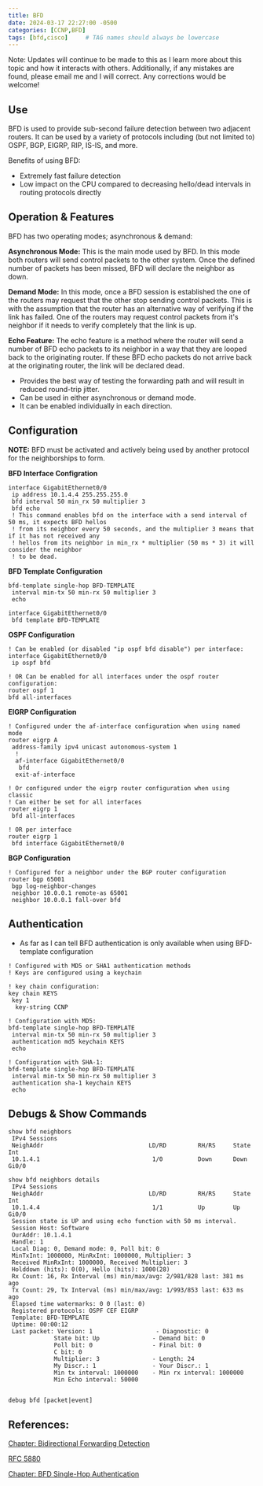 ```yaml
---
title: BFD
date: 2024-03-17 22:27:00 -0500
categories: [CCNP,BFD]
tags: [bfd,cisco]     # TAG names should always be lowercase
---
```


Note: Updates will continue to be made to this as I learn more about this topic and how it interacts with others. Additionally, if any mistakes are found, please email me and I will correct. Any corrections would be welcome!


## Use

BFD is used to provide sub-second failure detection between two adjacent routers. It can be used by a variety of protocols including (but not limited to) OSPF, BGP, EIGRP, RIP, IS-IS, and more. 

Benefits of using BFD:
* Extremely fast failure detection
* Low impact on the CPU compared to decreasing hello/dead intervals in routing protocols directly

## Operation & Features

BFD has two operating modes; asynchronous & demand:

**Asynchronous Mode:** This is the main mode used by BFD. In this mode both routers will send control packets to the other system. Once the defined number of packets has been missed, BFD will declare the neighbor as down.

**Demand Mode:** In this mode, once a BFD session is established the one of the routers may request that the other stop sending control packets. This is with the assumption that the router has an alternative way of verifying if the link has failed. One of the routers may request control packets from it's neighbor if it needs to verify completely that the link is up.

**Echo Feature:** The echo feature is a method where the router will send a number of BFD echo packets to its neighbor in a way that they are looped back to the originating router. If these BFD echo packets do not arrive back at the originating router, the link will be declared dead.
* Provides the best way of testing the forwarding path and will result in reduced round-trip jitter.
* Can be used in either asynchronous or demand mode.
* It can be enabled individually in each direction.


## Configuration

**NOTE:** BFD must be activated and actively being used by another protocol for the neighborships to form.


**BFD Interface Configration**
```
interface GigabitEthernet0/0
 ip address 10.1.4.4 255.255.255.0
 bfd interval 50 min_rx 50 multiplier 3
 bfd echo
 ! This command enables bfd on the interface with a send interval of 50 ms, it expects BFD hellos 
 ! from its neighbor every 50 seconds, and the multiplier 3 means that if it has not received any 
 ! hellos from its neighbor in min_rx * multiplier (50 ms * 3) it will consider the neighbor 
 ! to be dead.
```

**BFD Template Configuration**
```
bfd-template single-hop BFD-TEMPLATE
 interval min-tx 50 min-rx 50 multiplier 3
 echo

interface GigabitEthernet0/0
 bfd template BFD-TEMPLATE
```

**OSPF Configuration**
```
! Can be enabled (or disabled "ip ospf bfd disable") per interface:
interface GigabitEthernet0/0
 ip ospf bfd
 
! OR Can be enabled for all interfaces under the ospf router configuration:
router ospf 1
bfd all-interfaces
```

**EIGRP Configuration**
```
! Configured under the af-interface configuration when using named mode
router eigrp A
 address-family ipv4 unicast autonomous-system 1
  !
  af-interface GigabitEthernet0/0
   bfd
  exit-af-interface

! Or configured under the eigrp router configuration when using classic
! Can either be set for all interfaces
router eigrp 1
 bfd all-interfaces

! OR per interface
router eigrp 1
 bfd interface GigabitEthernet0/0
```

**BGP Configuration**
```
! Configured for a neighbor under the BGP router configuration
router bgp 65001
 bgp log-neighbor-changes
 neighbor 10.0.0.1 remote-as 65001
 neighbor 10.0.0.1 fall-over bfd
```

## Authentication

* As far as I can tell BFD authentication is only available when using BFD-template configuration

```
! Configured with MD5 or SHA1 authentication methods
! Keys are configured using a keychain

! key chain configuration:
key chain KEYS
 key 1
  key-string CCNP

! Configuration with MD5:
bfd-template single-hop BFD-TEMPLATE
 interval min-tx 50 min-rx 50 multiplier 3
 authentication md5 keychain KEYS
 echo

! Configuration with SHA-1:
bfd-template single-hop BFD-TEMPLATE
 interval min-tx 50 min-rx 50 multiplier 3
 authentication sha-1 keychain KEYS
 echo
```


## Debugs & Show Commands

```
show bfd neighbors
 IPv4 Sessions
 NeighAddr                              LD/RD         RH/RS     State     Int
 10.1.4.1                                1/0          Down      Down      Gi0/0

show bfd neighbors details
 IPv4 Sessions
 NeighAddr                              LD/RD         RH/RS     State     Int
 10.1.4.4                                1/1          Up        Up        Gi0/0
 Session state is UP and using echo function with 50 ms interval.
 Session Host: Software
 OurAddr: 10.1.4.1
 Handle: 1
 Local Diag: 0, Demand mode: 0, Poll bit: 0
 MinTxInt: 1000000, MinRxInt: 1000000, Multiplier: 3
 Received MinRxInt: 1000000, Received Multiplier: 3
 Holddown (hits): 0(0), Hello (hits): 1000(28)
 Rx Count: 16, Rx Interval (ms) min/max/avg: 2/981/828 last: 381 ms ago
 Tx Count: 29, Tx Interval (ms) min/max/avg: 1/993/853 last: 633 ms ago
 Elapsed time watermarks: 0 0 (last: 0)
 Registered protocols: OSPF CEF EIGRP
 Template: BFD-TEMPLATE
 Uptime: 00:00:12
 Last packet: Version: 1                  - Diagnostic: 0
             State bit: Up               - Demand bit: 0
             Poll bit: 0                 - Final bit: 0
             C bit: 0
             Multiplier: 3               - Length: 24
             My Discr.: 1                - Your Discr.: 1
             Min tx interval: 1000000    - Min rx interval: 1000000
             Min Echo interval: 50000


debug bfd [packet|event]
```
## References:

[Chapter: Bidirectional Forwarding Detection](https://www.cisco.com/c/en/us/td/docs/ios-xml/ios/iproute_bfd/configuration/15-mt/irb-15-mt-book/irb-bi-fwd-det.html)

[RFC 5880](https://www.ietf.org/rfc/rfc5880.txt)

[Chapter: BFD Single-Hop Authentication](https://www.cisco.com/c/en/us/td/docs/ios-xml/ios/iproute_bfd/configuration/xe-16-10/irb-xe-16-10-book/irb-bfd-shop-auth.html)